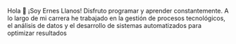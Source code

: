 Hola 👋 ¡Soy Ernes Llanos!
Disfruto programar y aprender constantemente. A lo largo de mi carrera he trabajado en la gestión de procesos tecnológicos, el análisis de datos y el desarrollo de sistemas automatizados para optimizar resultados
